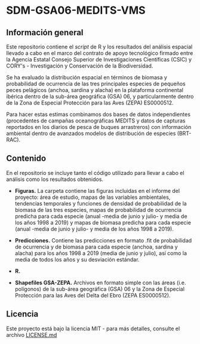 # SDM-GSA06-MEDITS-VMS

## Información general 
Este repositorio contiene el *script* de R y los resultados del análisis espacial llevado a cabo en el marco del contrato de apoyo tecnológico firmado entre la Agencia Estatal Consejo Superior de Investigaciones Científicas (CSIC) y CORY's - Investigación y Conservación de la Biodiversidad.

Se ha evaluado la distribución espacial en términos de biomasa y probabilidad de ocurrencia de las tres principales especies de pequeños peces pelágicos (anchoa, sardina y alacha) en la plataforma continental ibérica dentro de la sub-área geográfica (GSA) 06, y particularmente dentro de la Zona de Especial Protección para las Aves (ZEPA) ES0000512.

Para hacer estas estimas combinamos dos bases de datos independientes (procedentes de campañas oceanográficas MEDITS y datos de capturas reportados en los diarios de pesca de buques arrastreros) con información ambiental dentro de avanzados modelos de distribución de especies (BRT-RAC).

## Contenido

En el repositorio se incluye tanto el código utilizado para llevar a cabo el análisis como los resultados obtenidos.

* **Figuras.**
La carpeta contiene las figuras incluidas en el informe del proyecto: área de estudio, mapas de las variables ambientales, tendencias temporales y funciones de densidad de probabilidad de la biomasa de las tres especies, mapas de probabilidad de ocurrencia predicha para cada especie (anual -media de junio y julio- y media de los años 1998 a 2019) y mapas de biomasa predicha para cada especie (anual -media de junio y julio- y media de los años 1998 a 2019).

* **Predicciones.**
Contiene las predicciones en formato .fit de probabilidad de ocurrencia y de biomasa para cada especie (anchoa, sardina y alacha) para los años 1998 a 2019 (media de junio y julio), así como la media de todos los años y su desviación estándar.

* **R.**

* **Shapefiles GSA-ZEPA.**
Archivos en formato simple con las áreas (i.e. polígonos) de la sub-área geográfica (GSA) 06 y la Zona de Especial Protección para las Aves del Delta del Ebro (ZEPA ES0000512).


## Licencia

Este proyecto está bajo la licencia MIT - para más detalles, consulte el archivo [LICENSE.md](LICENSE.md)

